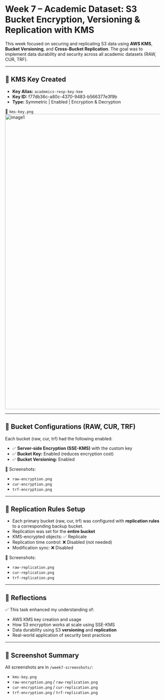 # Week 7 – Academic Dataset: S3 Bucket Encryption, Versioning & Replication with KMS

This week focused on securing and replicating S3 data using **AWS KMS**, **Bucket Versioning**, and **Cross-Bucket Replication**. The goal was to implement data durability and security across all academic datasets (RAW, CUR, TRF).

---

## 🔐 KMS Key Created

- **Key Alias:** `academics-resp-key-kee`
- **Key ID:** f77db36c-a80c-4370-9483-b566377e3f9b
- **Type:** Symmetric | Enabled | Encryption & Decryption

📸 `kms-key.png`
<img width="959" alt="image1" src="https://github.com/user-attachments/assets/ce034d87-44c9-47ed-b014-16d080b82e08" />

---

## 📁 Bucket Configurations (RAW, CUR, TRF)

Each bucket (raw, cur, trf) had the following enabled:

- ✅ **Server-side Encryption (SSE-KMS)** with the custom key
- ✅ **Bucket Key:** Enabled (reduces encryption cost)
- ✅ **Bucket Versioning:** Enabled

📸 Screenshots:
- `raw-encryption.png`
- `cur-encryption.png`
- `trf-encryption.png`

---

## 🔁 Replication Rules Setup

- Each primary bucket (raw, cur, trf) was configured with **replication rules** to a corresponding backup bucket.
- Replication was set for the **entire bucket**
- KMS-encrypted objects: ✅ Replicate
- Replication time control: ❌ Disabled (not needed)
- Modification sync: ❌ Disabled

📸 Screenshots:
- `raw-replication.png`
- `cur-replication.png`
- `trf-replication.png`

---

## 🧠 Reflections

✅ This task enhanced my understanding of:
- AWS KMS key creation and usage
- How S3 encryption works at scale using SSE-KMS
- Data durability using S3 **versioning** and **replication**
- Real-world application of security best practices

---

## 📸 Screenshot Summary

All screenshots are in `/week7-screenshots/`:
- `kms-key.png`
- `raw-encryption.png` / `raw-replication.png`
- `cur-encryption.png` / `cur-replication.png`
- `trf-encryption.png` / `trf-replication.png`
